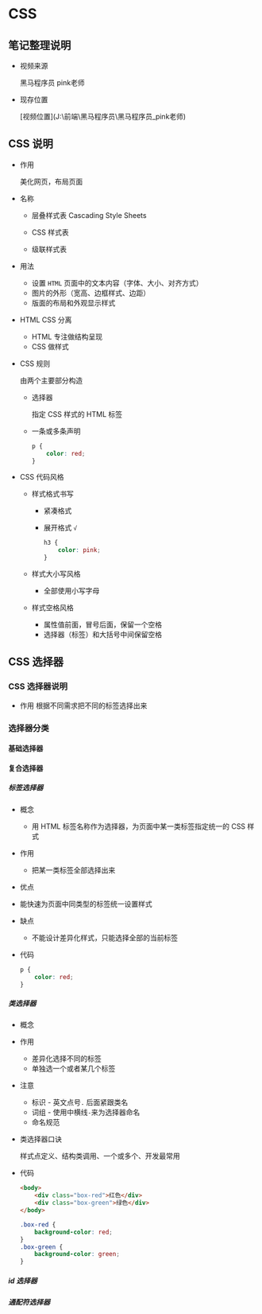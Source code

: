 # CSS

## 笔记整理说明

- 视频来源

  黑马程序员 pink老师

- 现存位置

  [视频位置](J:\前端\黑马程序员\黑马程序员_pink老师\)

## CSS 说明

- 作用

  美化网页，布局页面

- 名称

  + 层叠样式表 Cascading Style Sheets

  + CSS 样式表
  + 级联样式表

- 用法

  + 设置 `HTML` 页面中的文本内容（字体、大小、对齐方式）
  + 图片的外形（宽高、边框样式、边距）
  + 版面的布局和外观显示样式 

- HTML CSS 分离

  + HTML 专注做结构呈现
  + CSS 做样式

- CSS 规则

  由两个主要部分构造

  + 选择器

    指定 CSS 样式的 HTML 标签

  + 一条或多条声明

    ```css
    p {
        color: red;
    }
    ```

    

- CSS 代码风格

  + 样式格式书写

    * 紧凑格式

    * 展开格式 `√`

      ```css
      h3 {
          color: pink;
      }
      ```

  + 样式大小写风格

    * 全部使用小写字母

  + 样式空格风格

    * 属性值前面，冒号后面，保留一个空格
    * 选择器（标签）和大括号中间保留空格

## CSS 选择器

### CSS 选择器说明

- 作用
  根据不同需求把不同的标签选择出来

### 选择器分类

#### 基础选择器

#### 复合选择器

##### 标签选择器

- 概念
  
  + 用 HTML 标签名称作为选择器，为页面中某一类标签指定统一的 CSS 样式
  
- 作用
  
  + 把某一类标签全部选择出来
  
- 优点
  
+ 能快速为页面中同类型的标签统一设置样式
  
- 缺点
  
  + 不能设计差异化样式，只能选择全部的当前标签
  
- 代码

  ```css
  p {
      color: red;
  }
  ```

##### 类选择器

- 概念

- 作用
  + 差异化选择不同的标签
  + 单独选一个或者某几个标签
  
- 注意
  + 标识 - 英文点号`.` 后面紧跟类名
  + 词组 - 使用中横线`-`来为选择器命名
  + 命名规范
  
- 类选择器口诀

  样式点定义、结构类调用、一个或多个、开发最常用

- 代码

  ```html
  <body>
      <div class="box-red">红色</div>
      <div class="box-green">绿色</div>    
  </body>
  ```

  ```css
  .box-red {
      background-color: red;
  }
  .box-green {
      background-color: green;
  }
  ```

  

##### id 选择器

##### 通配符选择器







  